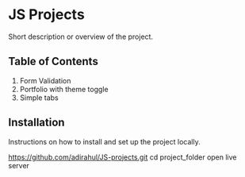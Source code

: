 # JS Projects

Short description or overview of the project.

## Table of Contents

1. Form Validation
2. Portfolio with theme toggle 
3. Simple tabs 

## Installation

Instructions on how to install and set up the project locally.

https://github.com/adirahul/JS-projects.git
cd project_folder
open live server
